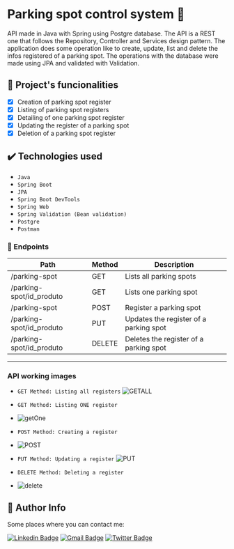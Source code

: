# Parking spot control system 🚗
API made in Java with Spring using Postgre database. The API is a REST one that follows the Repository, Controller and Services design pattern. 
The application does some operation like to create, update, list and delete the infos registered of a parking spot. The operations with the database were made using JPA and validated with Validation.


## 🔨 Project's funcionalities

 - [x] Creation of parking spot register
 - [x] Listing of parking spot registers
 - [x] Detailing of one parking spot register 
 - [x] Updating the register of a parking spot
 - [x] Deletion of a parking spot register

## ✔️ Technologies used

 - ``Java``
 - ``Spring Boot``
 - ``JPA``
 - ``Spring Boot DevTools ``
 - ``Spring Web``
 - ``Spring Validation (Bean validation)``
 - ``Postgre``
 - ``Postman``

 
 ### 🎯 Endpoints

 Path | Method | Description
 ---|---|---
 /parking-spot           | GET    | Lists all parking spots
 /parking-spot/id_produto         | GET    | Lists one parking spot
 /parking-spot           | POST   | Register a parking spot
 /parking-spot/id_produto         | PUT    | Updates the register of a parking spot
 /parking-spot/id_produto        | DELETE | Deletes the register of a parking spot
------------------------------------------------------------------
### API working images
- ``GET Method: Listing all registers``
![GETALL](https://user-images.githubusercontent.com/83853014/195958085-f46ff4e0-eff2-4280-9847-c527e9b62de6.PNG)

- ``GET Method: Listing ONE register``
- ![getOne](https://user-images.githubusercontent.com/83853014/195958126-ad7f089a-1a9c-422a-8e6d-39fee9024639.PNG)

- ``POST Method: Creating a register``
- ![POST](https://user-images.githubusercontent.com/83853014/195958148-1edb95af-5090-4e16-a9b5-5b85ef88328f.PNG)

- ``PUT Method: Updating a register``
![PUT](https://user-images.githubusercontent.com/83853014/195958163-7723dd6e-d661-4cbe-82f5-7578434805b3.PNG)

- ``DELETE Method: Deleting a register``
- ![delete](https://user-images.githubusercontent.com/83853014/195958190-0af415d6-43eb-4dc6-b37c-4738ca2f411c.PNG)

 
 ## 🙋 Author Info
 
 Some places where you can contact me:

[![Linkedin Badge](https://img.shields.io/badge/-Arthur%20Amorim-blue?style=flat-square&logo=Linkedin&logoColor=white&link=https://www.linkedin.com/in/arthur-amorim-bs/)](https://www.linkedin.com/in/arthur-amorim-bs/) 
[![Gmail Badge](https://img.shields.io/badge/-arthur.amorim10@gmail.com-c14438?style=flat-square&logo=Gmail&logoColor=white&link=mailto:arthur.amorim10@gmail.com)](mailto:arthur.amorim10@gmail.com)
[![Twitter Badge](https://img.shields.io/badge/-@arthur_https-1ca0f1?style=flat-square&labelColor=1ca0f1&logo=twitter&logoColor=white&link=https://twitter.com/arthur_https)](https://twitter.com/arthur_https) 
